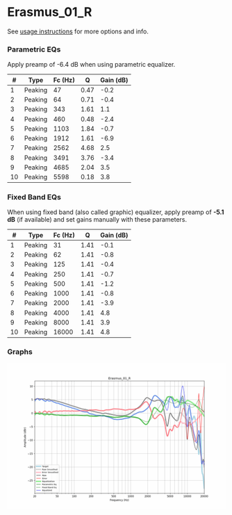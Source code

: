 # Erasmus_01_R
See [usage instructions](https://github.com/jaakkopasanen/AutoEq#usage) for more options and info.

### Parametric EQs
Apply preamp of -6.4 dB when using parametric equalizer.

|   # | Type    |   Fc (Hz) |    Q |   Gain (dB) |
|-----|---------|-----------|------|-------------|
|   1 | Peaking |        47 | 0.47 |        -0.2 |
|   2 | Peaking |        64 | 0.71 |        -0.4 |
|   3 | Peaking |       343 | 1.61 |         1.1 |
|   4 | Peaking |       460 | 0.48 |        -2.4 |
|   5 | Peaking |      1103 | 1.84 |        -0.7 |
|   6 | Peaking |      1912 | 1.61 |        -6.9 |
|   7 | Peaking |      2562 | 4.68 |         2.5 |
|   8 | Peaking |      3491 | 3.76 |        -3.4 |
|   9 | Peaking |      4685 | 2.04 |         3.5 |
|  10 | Peaking |      5598 | 0.18 |         3.8 |

### Fixed Band EQs
When using fixed band (also called graphic) equalizer, apply preamp of **-5.1 dB** (if available) and set gains manually with these parameters.

|   # | Type    |   Fc (Hz) |    Q |   Gain (dB) |
|-----|---------|-----------|------|-------------|
|   1 | Peaking |        31 | 1.41 |        -0.1 |
|   2 | Peaking |        62 | 1.41 |        -0.8 |
|   3 | Peaking |       125 | 1.41 |        -0.4 |
|   4 | Peaking |       250 | 1.41 |        -0.7 |
|   5 | Peaking |       500 | 1.41 |        -1.2 |
|   6 | Peaking |      1000 | 1.41 |        -0.8 |
|   7 | Peaking |      2000 | 1.41 |        -3.9 |
|   8 | Peaking |      4000 | 1.41 |         4.8 |
|   9 | Peaking |      8000 | 1.41 |         3.9 |
|  10 | Peaking |     16000 | 1.41 |         4.8 |

### Graphs
![](./Erasmus_01_R.png)
